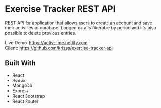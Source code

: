 # Exercise Tracker REST API

REST API  for application that allows users to create an account and save their activities to database. Logged data is filterable by period and it's also possible to delete previous entries.

Live Demo: https://active-me.netlify.com  
Client: https://github.com/krisss/exercise-tracker-api

## Built With
* React
* Redux
* MongoDb
* Express
* React Bootstrap
* React Router

